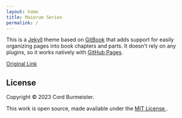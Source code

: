 ```yaml
---
layout: home
title: Maiorum Series
permalink: /
---
```


This is a [Jekyll](https://jekyllrb.com/) theme based on [GitBook](https://www.gitbook.com/) that adds support for easily organizing pages into book chapters and parts.
It doesn't rely on any plugins,
so it works natively with [GitHub Pages](https://pages.github.com/).

[Original Link](https://jasongrimes.github.io/jekyll-chapterbook/)

## License

Copyright &copy; 2023 Cord Burmeister.

This work is open source,
made available under the [MIT License ](https://github.com/jasongrimes/jekyll-chapterbook/blob/master/LICENSE).
